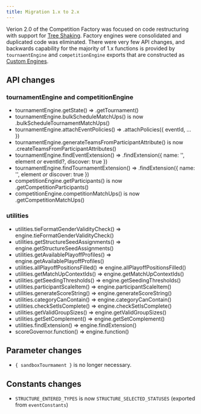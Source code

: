 ```yaml
---
title: Migration 1.x to 2.x
---
```


Verion 2.0 of the Competition Factory was focused on code restructuring with support for [Tree Shaking](https://developer.mozilla.org/en-US/docs/Glossary/Tree_shaking). Factory engines were consolidated and duplicated code was eliminated. There were very few API changes, and backwards capability for the majority of 1.x functions is provided by `tournaentEngine` and `competitionEngine` exports that are constructed as [Custom Engines](/docs/engines/custom-engines).

## API changes

### tournamentEngine and competitionEngine

- tournamentEngine.getState() => .getTournament()
- tournamentEngine.bulkScheduleMatchUps() is now .bulkScheduleTournamentMatchUps()
- tournamentEngine.attachEventPolicies() => .attachPolicies({ eventId, ... })
- tournamentEngine.generateTeamsFromParticipantAttribute() is now .createTeamsFromParticipantAttributes()
- tournamentEngine.findEventExtension() => .findExtension({ name: '', element _or_ eventId?, discover: true })
- tournamentEngine.findTournamentExtension() => .findExtension({ name: '', element _or_ discover: true })
- competitionEngine.getParticipants() is now .getCompetitionParticipants()
- competitionEngine.competitionMatchUps() is now .getCompetitionMatchUps()

### utilities

- utilities.tieFormatGenderValidityCheck() => engine.tieFormatGenderValidityCheck()
- utilities.getStructureSeedAssignments() => engine.getStructureSeedAssignments()
- utilities.getAvailablePlayoffProfiles() => engine.getAvailablePlayoffProfiles()
- utilities.allPlayoffPositionsFilled() => engine.allPlayoffPositionsFilled()
- utilities.getMatchUpContextIds() => engine.getMatchUpContextIds()
- utilities.getSeedingThresholds() => engine.getSeedingThresholds()
- utilities.participantScaleItem() => engine.participantScaleItem()
- utilities.generateScoreString() => engine.generateScoreString()
- utilities.categoryCanContain() => engine.categoryCanContain()
- utilities.checkSetIsComplete() => engine.checkSetIsComplete()
- utilities.getValidGroupSizes() => engine.getValidGroupSizes()
- utilities.getSetComplement() => engine.getSetComplement()
- utilities.findExtension() => engine.findExtension()
- scoreGovernor.function() => engine.function()

## Parameter changes

- `{ sandboxTourmament }` is no longer necessary.

## Constants changes

- `STRUCTURE_ENTERED_TYPES` is now `STRUCTURE_SELECTED_STATUSES` (exported from `eventConstants`)
